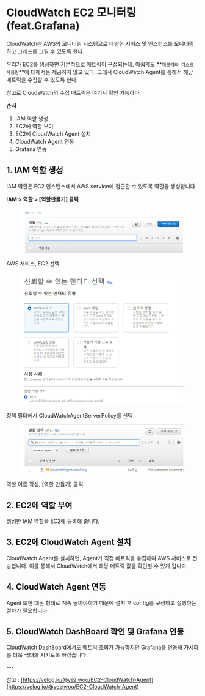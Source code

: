 # CloudWatch EC2 모니터링 (feat.Grafana)

CloudWatch는 AWS의 모니터링 시스템으로 다양한 서비스 및 인스턴스를 모니터링하고 그래프를 그릴 수 있도록 한다.



우리가 EC2를 생성하면 기본적으로 매트릭이 구성되는데, 아쉽게도 **`메모리와 디스크 사용량`**에 대해서는 제공하지 않고 있다. 그래서 CloudWatch Agent를 통해서 해당 메트릭을 수집할 수 있도록 한다.

참고로 CloudWatch의 수집 매트릭은 여기서 확인 가능하다.



**순서**

1. IAM 역할 생성
2. EC2에 역할 부여
3. EC2에 CloudWatch Agent 설치
4. CloudWatch Agent 연동
5. Grafana 연동



## 1. IAM 역할 생성

IAM 역할은 EC2 인스턴스에서 AWS service에 접근할 수 있도록 역할을 생성합니다.



**IAM > 역할 > \[역할만들기] 클릭**

<figure><img src="../../.gitbook/assets/image (8).png" alt=""><figcaption></figcaption></figure>



AWS 서비스, EC2 선택

<figure><img src="../../.gitbook/assets/image (1) (2).png" alt=""><figcaption></figcaption></figure>

정책 필터에서 CloudWatchAgentServerPolicy를 선택

<figure><img src="../../.gitbook/assets/image (5).png" alt=""><figcaption></figcaption></figure>

역할 이름 작성, \[역할 만들기] 클릭

## 2. EC2에 역할 부여

생성한 IAM 역할을 EC2에 등록해 줍니다.





## 3. EC2에 CloudWatch Agent 설치

CloudWatch Agent를 설치하면, Agent가 직접 메트릭을 수집하여 AWS 서비스로 전송합니다. 이를 통해서 CloudWatch에서 해당 메트릭 값을 확인할 수 있게 됩니다.





## 4. CloudWatch Agent 연동

Agent 또한 데몬 형태로 계속 돌아야하기 때문에 설치 후 config를 구성하고 실행하는 절차가 필요합니다.





## 5. CloudWatch DashBoard 확인 및 Grafana 연동

CloudWatch DashBoard에서도 메트릭 조회가 가능하지만 Grafana를 연동해 가시화를 더욱 극대화 시키도록 하겠습니다.





\---

참고 : [https://velog.io/@yeziwoo/EC2-CloudWatch-Agent](https://velog.io/@yeziwoo/EC2-CloudWatch-Agent)

